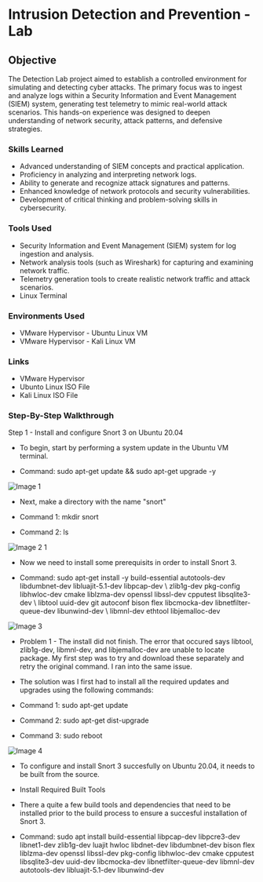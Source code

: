 # Intrusion Detection and Prevention - Lab 

## Objective

The Detection Lab project aimed to establish a controlled environment for simulating and detecting cyber attacks. The primary focus was to ingest and analyze logs within a Security Information and Event Management (SIEM) system, generating test telemetry to mimic real-world attack scenarios. This hands-on experience was designed to deepen understanding of network security, attack patterns, and defensive strategies.

### Skills Learned

- Advanced understanding of SIEM concepts and practical application.
- Proficiency in analyzing and interpreting network logs.
- Ability to generate and recognize attack signatures and patterns.
- Enhanced knowledge of network protocols and security vulnerabilities.
- Development of critical thinking and problem-solving skills in cybersecurity.

### Tools Used

- Security Information and Event Management (SIEM) system for log ingestion and analysis.
- Network analysis tools (such as Wireshark) for capturing and examining network traffic.
- Telemetry generation tools to create realistic network traffic and attack scenarios.
- Linux Terminal

### Environments Used

- VMware Hypervisor - Ubuntu Linux VM
- VMware Hypervisor - Kali Linux VM

### Links

- VMware Hypervisor
- Ubunto Linux ISO File
- Kali Linux ISO File

### Step-By-Step Walkthrough


Step 1 - Install and configure Snort 3 on Ubuntu 20.04

- To begin, start by performing a system update in the Ubuntu VM terminal. 

- Command: sudo apt-get update && sudo apt-get upgrade -y

![Image 1](https://github.com/ahkeillcyber/Detection-Lab/assets/153658518/71f44b57-0c5d-478a-8163-bba91fa4c37b)

- Next, make a directory with the name "snort"

- Command 1: mkdir snort

- Command 2: ls 

![Image 2 1](https://github.com/ahkeillcyber/Detection-Lab/assets/153658518/aad107d4-5da5-408f-98fc-cef0acc56166)

- Now we need to install some prerequisits in order to install Snort 3.

- Command: sudo apt-get install -y build-essential autotools-dev libdumbnet-dev libluajit-5.1-dev libpcap-dev \ zlib1g-dev pkg-config libhwloc-dev cmake liblzma-dev openssl libssl-dev cpputest libsqlite3-dev \ libtool uuid-dev git autoconf bison flex libcmocka-dev libnetfilter-queue-dev libunwind-dev \ libmnl-dev ethtool libjemalloc-dev

![Image 3](https://github.com/ahkeillcyber/Detection-Lab/assets/153658518/b31d062b-0ccd-4e3c-a40d-6503fa57d655)

- Problem 1 - The install did not finish. The error that occured says libtool, zlib1g-dev, libmnl-dev, and libjemalloc-dev are unable to locate package. My first step was to try and download these separately and retry the original command. I ran into the same issue. 

- The solution was I first had to install all the required updates and upgrades using the following commands:

- Command 1: sudo apt-get update

- Command 2: sudo apt-get dist-upgrade

- Command 3: sudo reboot

![Image 4](https://github.com/ahkeillcyber/Detection-Lab/assets/153658518/01b7b34b-1df7-44b4-b874-e569bfc580c7)






- To configure and install Snort 3 succesfully on Ubuntu 20.04, it needs to be built from the source. 

- Install Required Built Tools
- There a quite a few build tools and dependencies that need to be installed prior to the build process to ensure a succesful installation of Snort 3. 

- Command: sudo apt install build-essential libpcap-dev libpcre3-dev libnet1-dev zlib1g-dev luajit hwloc libdnet-dev libdumbnet-dev bison flex liblzma-dev openssl libssl-dev pkg-config libhwloc-dev cmake cpputest libsqlite3-dev uuid-dev libcmocka-dev libnetfilter-queue-dev libmnl-dev autotools-dev libluajit-5.1-dev libunwind-dev


